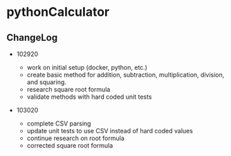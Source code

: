 # pythonCalculator

## ChangeLog
  * 102920
    * work on initial setup (docker, python, etc.)
    * create basic method for addition, subtraction, multiplication, division, and squaring.
    * research square root formula
    * validate methods with hard coded unit tests
    
  * 103020
    * complete CSV parsing
    * update unit tests to use CSV instead of hard coded values
    * continue research on root formula
    * corrected square root formula  